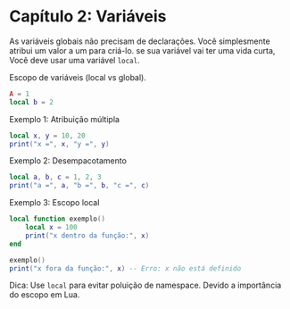 # Capítulo 2: Variáveis

As variáveis globais não precisam de declarações. Você simplesmente atribui um valor a um para criá-lo. se sua variável vai ter uma vida curta, Você deve usar uma variável `local`.

Escopo de variáveis (local vs global).

```lua
A = 1
local b = 2
```

Exemplo 1: Atribuição múltipla

```lua
local x, y = 10, 20
print("x =", x, "y =", y)
```

Exemplo 2: Desempacotamento

```lua
local a, b, c = 1, 2, 3
print("a =", a, "b =", b, "c =", c)
```

Exemplo 3: Escopo local

```lua
local function exemplo()
    local x = 100
    print("x dentro da função:", x)
end

exemplo()
print("x fora da função:", x) -- Erro: x não está definido
```

Dica: Use `local` para evitar poluição de namespace. Devido a importância do escopo em Lua.

